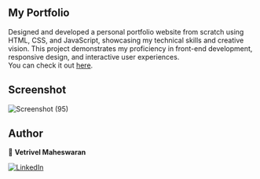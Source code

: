 ## My Portfolio

Designed and developed a personal portfolio website from scratch using HTML, CSS, and JavaScript, showcasing my technical skills and creative vision. This project demonstrates my proficiency in front-end development, responsive design, and interactive user experiences. <br> You can check it out [here](https://vetrivel07.github.io/vetrivel-m-portfolio).



## Screenshot

![Screenshot (95)](https://github.com/user-attachments/assets/ac6eb92c-2a46-4b9f-85fe-235c4db4964a)


## Author

👤 **Vetrivel Maheswaran**

[![LinkedIn](https://img.shields.io/badge/linkedin-blue)](https://www.linkedin.com/in/vetrivel-maheswaran)

